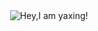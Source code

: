 <div align="center">
   <picture>
      &nbsp;&nbsp;&nbsp;&nbsp;&nbsp;&nbsp;&nbsp;&nbsp;&nbsp;&nbsp;&nbsp;&nbsp;
      &nbsp;&nbsp;&nbsp;&nbsp;&nbsp;&nbsp;&nbsp;&nbsp;&nbsp;&nbsp;&nbsp;&nbsp;
     <source media="(prefers-color-scheme: dark)" srcset="https://readme-typing-svg.demolab.com?font=Fira+Code&weight=400&size=22&pause=1000&color=FFFFFF&vCenter=true&random=false&width=435&height=31&lines=Hey%2CI+am+yaxingson!%F0%9F%91%8B">
     <source media="(prefers-color-scheme: light)" srcset="https://readme-typing-svg.demolab.com?font=Fira+Code&weight=400&size=22&pause=1000&color=666666&vCenter=true&random=false&width=435&height=31&lines=Hey%2CI+am+yaxingson!%F0%9F%91%8B">
     <img alt="Hey,I am yaxing!" src="">
   </picture>
   <br /><br /><br />
   <div>
      <img src="https://img.shields.io/badge/-blog-%23f6f8fa?style=flat&logo=about.me&labelColor=gray" alt="" />
       &nbsp; &nbsp; &nbsp;&nbsp; &nbsp; &nbsp;
      <img src="https://img.shields.io/badge/-gitee-%23f6f8fa?style=flat&logo=gitee&labelColor=%23c71d23" alt="" />
      &nbsp; &nbsp; &nbsp; &nbsp; &nbsp; &nbsp;
      <img src="https://img.shields.io/badge/-juejin-%23f6f8fa?style=flat&logo=juejin&labelColor=%231e80ff&logoColor=white" alt="" />
      &nbsp; &nbsp; &nbsp; &nbsp; &nbsp; &nbsp;
      <img src="https://img.shields.io/badge/-leetcode-%23f6f8fa?style=flat&logo=leetcode&labelColor=%23ffa116&logoColor=white" alt="" />
      &nbsp; &nbsp; &nbsp; &nbsp; &nbsp; &nbsp;
      <img src="https://img.shields.io/badge/-bilibili-%23f6f8fa?style=flat&logo=bilibili&labelColor=%2300a1d6&logoColor=white" alt="" />
      &nbsp;&nbsp;&nbsp;&nbsp;&nbsp;&nbsp;
      <img src="https://img.shields.io/badge/-tiktok-%23f6f8fa?style=flat&logo=tiktok&labelColor=%23090909&logoColor=white" alt="" />
      &nbsp;&nbsp;&nbsp;&nbsp;&nbsp;&nbsp;
      <img src="https://img.shields.io/badge/-bluesky-%23f6f8fa?style=flat&logo=bluesky&labelColor=rgb(0%2C%20133%2C%20255)&logoColor=white" alt="" />
   </div>
</div>
